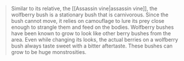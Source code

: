 > Similar to its relative, the [[Assassin vine|assassin vine]], the wolfberry bush is a stationary bush that is carnivorous. Since the bush cannot move, it relies on camouflage to lure its prey close enough to strangle them and feed on the bodies. Wolfberry bushes have been known to grow to look like  other berry bushes from the area. Even while changing its looks, the actual berries on a wolfberry bush always taste sweet with a bitter aftertaste. These bushes can grow to be huge monstrosities. 







